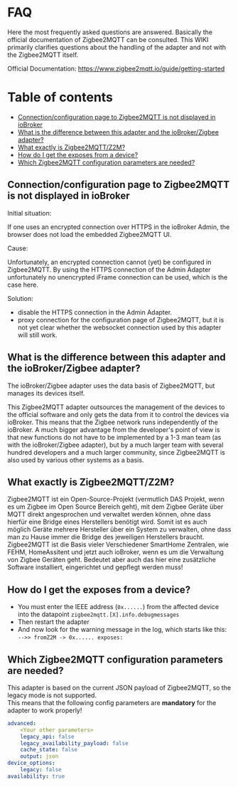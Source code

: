 # FAQ

Here the most frequently asked questions are answered. Basically the official documentation of Zigbee2MQTT can be consulted. 
This WIKI primarily clarifies questions about the handling of the adapter and not with the Zigbee2MQTT itself.

Official Documentation: https://www.zigbee2mqtt.io/guide/getting-started

# Table of contents
  - [Connection/configuration page to Zigbee2MQTT is not displayed in ioBroker <a name="1"></a>](#1)
  - [What is the difference between this adapter and the ioBroker/Zigbee adapter? <a name="2"></a>](#2)
  - [What exactly is Zigbee2MQTT/Z2M? <a name="3"></a>](#3)
  - [How do I get the exposes from a device? <a name="4"></a>](#4)
  - [Which Zigbee2MQTT configuration parameters are needed?](#5)


## Connection/configuration page to Zigbee2MQTT is not displayed in ioBroker <a name="1"></a>
Initial situation:

If one uses an encrypted connection over HTTPS in the ioBroker Admin, the browser does not load the embedded Zigbee2MQTT UI.

Cause:

Unfortunately, an encrypted connection cannot (yet) be configured in Zigbee2MQTT. By using the HTTPS connection of the Admin Adapter unfortunately no unencrypted iFrame connection can be used, which is the case here.

Solution:
-  disable the HTTPS connection in the Admin Adapter.
-  proxy connection for the configuration page of Zigbee2MQTT, but it is not yet clear whether the websocket connection used by this adapter will still work.


## What is the difference between this adapter and the ioBroker/Zigbee adapter? <a name="2"></a>
The ioBroker/Zigbee adapter uses the data basis of Zigbee2MQTT, but manages its devices itself.

This Zigbee2MQTT adapter outsources the management of the devices to the official software and only gets the data from it to control the devices via ioBroker. 
This means that the Zigbee network runs independently of the ioBroker. A much bigger advantage from the developer's point of view is that new functions do not have to be implemented by a 1-3 man team (as with the ioBroker/Zigbee adapter), but by a much larger team with several hundred developers and a much larger community, since Zigbee2MQTT is also used by various other systems as a basis.


## What exactly is Zigbee2MQTT/Z2M? <a name="3"></a>
Zigbee2MQTT ist ein Open-Source-Projekt (vermutlich DAS Projekt, wenn es um Zigbee im Open Source Bereich geht), mit dem Zigbee Geräte über MQTT direkt angesprochen und verwaltet werden können, ohne dass hierfür eine Bridge eines Herstellers benötigt wird. Somit ist es auch möglich Geräte mehrere Hersteller über ein System zu verwalten, ohne dass man zu Hause immer die Bridge des jeweiligen Herstellers braucht. 
Zigbee2MQTT ist die Basis vieler Verschiedener SmartHome Zentralen, wie FEHM, HomeAssitent und jetzt auch ioBroker, wenn es um die Verwaltung von Zigbee Geräten geht.
Bedeutet aber auch das hier eine zusätzliche Software installiert, eingerichtet und gepflegt werden muss!


## How do I get the exposes from a device? <a name="4"></a>

- You must enter the IEEE address (`0x......`) from the affected device into the datapoint `zigbee2mqtt.[X].info.debugmessages`
- Then restart the adapter
- And now look for the warning message in the log, which starts like this: `-->> fromZ2M -> 0x...... exposes:`

## Which Zigbee2MQTT configuration parameters are needed? <a name="5"></a>

This adapter is based on the current JSON payload of Zigbee2MQTT, so the legacy mode is not supported.  
This means that the following config parameters are **mandatory** for the adapter to work properly!

```yaml
advanced:
    <Your other parameters>
    legacy_api: false
    legacy_availability_payload: false
    cache_state: false
    output: json
device_options:
    legacy: false
availability: true
```
